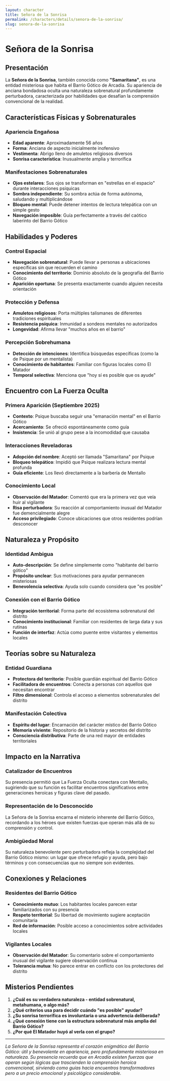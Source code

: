 ```yaml
---
layout: character
title: Señora de la Sonrisa
permalink: /characters/details/senora-de-la-sonrisa/
slug: senora-de-la-sonrisa
---
```


# Señora de la Sonrisa

## Presentación
La **Señora de la Sonrisa**, también conocida como **"Samaritana"**, es una entidad misteriosa que habita el Barrio Gótico de Arcadia. Su apariencia de anciana bondadosa oculta una naturaleza sobrenatural profundamente perturbadora, caracterizada por habilidades que desafían la comprensión convencional de la realidad.

## Características Físicas y Sobrenaturales

### **Apariencia Engañosa**
- **Edad aparente**: Aproximadamente 56 años
- **Forma**: Anciana de aspecto inicialmente inofensivo
- **Vestimenta**: Abrigo lleno de amuletos religiosos diversos
- **Sonrisa característica**: Inusualmente amplia y terrorífica

### **Manifestaciones Sobrenaturales**
- **Ojos estelares**: Sus ojos se transforman en "estrellas en el espacio" durante interacciones psíquicas
- **Sombra independiente**: Su sombra actúa de forma autónoma, saludando y multiplicándose
- **Bloqueo mental**: Puede detener intentos de lectura telepática con un simple gesto
- **Navegación imposible**: Guía perfectamente a través del caótico laberinto del Barrio Gótico

## Habilidades y Poderes

### **Control Espacial**
- **Navegación sobrenatural**: Puede llevar a personas a ubicaciones específicas sin que recuerden el camino
- **Conocimiento del territorio**: Dominio absoluto de la geografía del Barrio Gótico
- **Aparición oportuna**: Se presenta exactamente cuando alguien necesita orientación

### **Protección y Defensa**
- **Amuletos religiosos**: Porta múltiples talismanes de diferentes tradiciones espirituales
- **Resistencia psíquica**: Inmunidad a sondeos mentales no autorizados
- **Longevidad**: Afirma llevar "muchos años en el barrio"

### **Percepción Sobrehumana**
- **Detección de intenciones**: Identifica búsquedas específicas (como la de Psique por un mentalista)
- **Conocimiento de habitantes**: Familiar con figuras locales como El Matador
- **Temporal selectiva**: Menciona que "hoy sí es posible que os ayude"

## Encuentro con La Fuerza Oculta

### **Primera Aparición (Septiembre 2025)**
- **Contexto**: Psique buscaba seguir una "emanación mental" en el Barrio Gótico
- **Acercamiento**: Se ofreció espontáneamente como guía
- **Insistencia**: Se unió al grupo pese a la incomodidad que causaba

### **Interacciones Reveladoras**
- **Adopción del nombre**: Aceptó ser llamada "Samaritana" por Psique
- **Bloqueo telepático**: Impidió que Psique realizara lectura mental profunda
- **Guía eficiente**: Los llevó directamente a la barbería de Mentallo

### **Conocimiento Local**
- **Observación del Matador**: Comentó que era la primera vez que veía huir al vigilante
- **Risa perturbadora**: Su reacción al comportamiento inusual del Matador fue demencialmente alegre
- **Acceso privilegiado**: Conoce ubicaciones que otros residentes podrían desconocer

## Naturaleza y Propósito

### **Identidad Ambigua**
- **Auto-descripción**: Se define simplemente como "habitante del barrio gótico"
- **Propósito unclear**: Sus motivaciones para ayudar permanecen misteriosas
- **Benevolencia selectiva**: Ayuda solo cuando considera que "es posible"

### **Conexión con el Barrio Gótico**
- **Integración territorial**: Forma parte del ecosistema sobrenatural del distrito
- **Conocimiento institucional**: Familiar con residentes de larga data y sus rutinas
- **Función de interfaz**: Actúa como puente entre visitantes y elementos locales

## Teorías sobre su Naturaleza

### **Entidad Guardiana**
- **Protectora del territorio**: Posible guardián espiritual del Barrio Gótico
- **Facilitadora de encuentros**: Conecta a personas con aquellos que necesitan encontrar
- **Filtro dimensional**: Controla el acceso a elementos sobrenaturales del distrito

### **Manifestación Colectiva**
- **Espíritu del lugar**: Encarnación del carácter místico del Barrio Gótico
- **Memoria viviente**: Repositorio de la historia y secretos del distrito
- **Consciencia distributiva**: Parte de una red mayor de entidades territoriales

## Impacto en la Narrativa

### **Catalizador de Encuentros**
Su presencia permitió que La Fuerza Oculta conectara con Mentallo, sugiriendo que su función es facilitar encuentros significativos entre generaciones heroicas y figuras clave del pasado.

### **Representación de lo Desconocido**
La Señora de la Sonrisa encarna el misterio inherente del Barrio Gótico, recordando a los héroes que existen fuerzas que operan más allá de su comprensión y control.

### **Ambigüedad Moral**
Su naturaleza benevolente pero perturbadora refleja la complejidad del Barrio Gótico mismo: un lugar que ofrece refugio y ayuda, pero bajo términos y con consecuencias que no siempre son evidentes.

## Conexiones y Relaciones

### **Residentes del Barrio Gótico**
- **Conocimiento mutuo**: Los habitantes locales parecen estar familiarizados con su presencia
- **Respeto territorial**: Su libertad de movimiento sugiere aceptación comunitaria
- **Red de información**: Posible acceso a conocimientos sobre actividades locales

### **Vigilantes Locales**
- **Observación del Matador**: Su comentario sobre el comportamiento inusual del vigilante sugiere observación continua
- **Tolerancia mutua**: No parece entrar en conflicto con los protectores del distrito

## Misterios Pendientes

1. **¿Cuál es su verdadera naturaleza - entidad sobrenatural, metahumana, o algo más?**
2. **¿Qué criterios usa para decidir cuándo "es posible" ayudar?**
3. **¿Su sonrisa terrorífica es involuntaria o una advertencia deliberada?**
4. **¿Qué conexión tiene con la estructura sobrenatural más amplia del Barrio Gótico?**
5. **¿Por qué El Matador huyó al verla con el grupo?**

---

*La Señora de la Sonrisa representa el corazón enigmático del Barrio Gótico: útil y benevolente en apariencia, pero profundamente misteriosa en naturaleza. Su presencia recuerda que en Arcadia existen fuerzas que operan según lógicas que trascienden la comprensión heroica convencional, sirviendo como guías hacia encuentros transformadores pero a un precio emocional y psicológico considerable.*